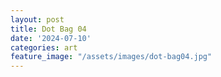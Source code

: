```yaml
---
layout: post
title: Dot Bag 04
date: '2024-07-10'
categories: art
feature_image: "/assets/images/dot-bag04.jpg"
---
```

